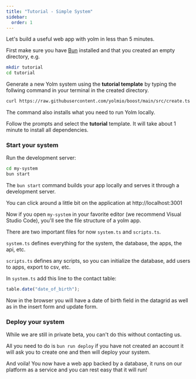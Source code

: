 ```yaml
---
title: "Tutorial - Simple System"
sidebar:
  order: 1
---
```


Let's build a useful web app with yolm in less than 5 minutes.

First make sure you have [Bun](https://bun.sh) installed and that you created an empty directory, e.g.

```bash
mkdir tutorial
cd tutorial
```

Generate a new Yolm system using the **tutorial template** by typing the follwing command in your terminal in the created directory.

```bash
curl https://raw.githubusercontent.com/yolmio/boost/main/src/create.ts | bun -
```

The command also installs what you need to run Yolm locally.

Follow the prompts and select the **tutorial** template. It will take about 1 minute to install all dependencies.

### Start your system

Run the development server:

```bash
cd my-system
bun start
```

The `bun start` command builds your app locally and serves it through a development server.

You can click around a little bit on the application at http://localhost:3001

Now if you open `my-system` in your favorite editor (we recommend Visual Studio Code), you'll see the file structure of a yolm app.

There are two important files for now `system.ts` and `scripts.ts`.

`system.ts` defines everything for the system, the database, the apps, the api, etc.

`scripts.ts` defines any scripts, so you can initialize the database, add users to apps, export to csv, etc.

In `system.ts` add this line to the contact table:

```ts
table.date("date_of_birth");
```

Now in the browser you will have a date of birth field in the datagrid as well as in the insert form and update form.

### Deploy your system

While we are still in private beta, you can't do this without contacting us.

All you need to do is `bun run deploy` if you have not created an account it will ask you to create one and then will deploy your system.

And voila! You now have a web app backed by a database, it runs on our platform as a service and you can rest easy that it will run!
